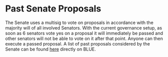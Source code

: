 # Past Senate Proposals

The Senate uses a multisig to vote on proposals in accordance with the majority will of all involved Senators. With the current governance setup, as soon as 6 senators vote yes on a proposal it will immediately be passed and other senators will not be able to vote on it after that point. Anyone can then execute a passed proposal. A list of past proposals considered by the Senate can be found [here](https://blue.kujira.app/senate) directly on BLUE.
